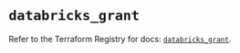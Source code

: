 # `databricks_grant`

Refer to the Terraform Registry for docs: [`databricks_grant`](https://registry.terraform.io/providers/databricks/databricks/1.52.0/docs/resources/grant).

